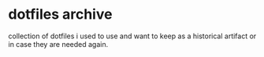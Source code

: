 # dotfiles archive

collection of dotfiles i used to use and want to keep as a historical artifact or in case they are needed again.
